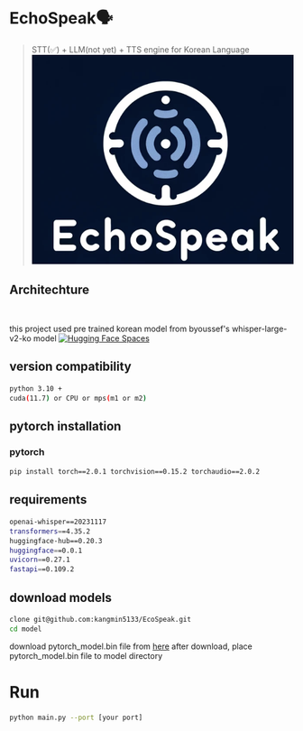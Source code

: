 # EchoSpeak🗣️
> STT(✅) + LLM(not yet) + TTS engine for Korean Language
![](img/echospeak_logo.png)

## Architechture
![]()

this project used pre trained korean model from byoussef's whisper-large-v2-ko model [![Hugging Face Spaces](https://img.shields.io/badge/%F0%9F%A4%97%20Hugging%20Face-Spaces-blue)](https://huggingface.co/byoussef/whisper-large-v2-Ko)


## version compatibility
```sh
python 3.10 +
cuda(11.7) or CPU or mps(m1 or m2)
```

## pytorch installation
### pytorch
```sh
pip install torch==2.0.1 torchvision==0.15.2 torchaudio==2.0.2
```

## requirements
```sh
openai-whisper==20231117
transformers==4.35.2
huggingface-hub==0.20.3
huggingface==0.0.1
uvicorn==0.27.1
fastapi==0.109.2
```

## download models
```sh
clone git@github.com:kangmin5133/EcoSpeak.git
cd model
```
download pytorch_model.bin file from [here](https://huggingface.co/byoussef/whisper-large-v2-Ko/resolve/main/pytorch_model.bin?download=true)
after download, place pytorch_model.bin file to model directory


# Run
```sh
python main.py --port [your port]
```
